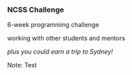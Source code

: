 ### NCSS Challenge

6-week programming challenge 

working with other students and mentors

_plus you could earn a trip to Sydney!_

Note:
Test